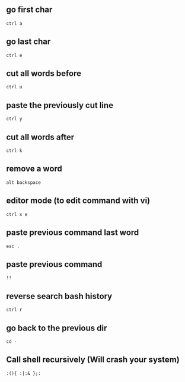 ## go first char
```
ctrl a
```
## go last char
```
ctrl e
```
## cut all words before
```
ctrl u
```
## paste the previously cut line
```
ctrl y
```
## cut all words after
```
ctrl k
```
## remove a word
```
alt backspace
```
## editor mode (to edit command with vi)
```
ctrl x e
```
## paste previous command last word
```
esc .
```
## paste previous command 
```
!!
```
## reverse search bash history
```
ctrl r
```
## go back to the previous dir
```
cd -
```
## Call shell recursively (Will crash your system)
```
:(){ :|:& };:
```
